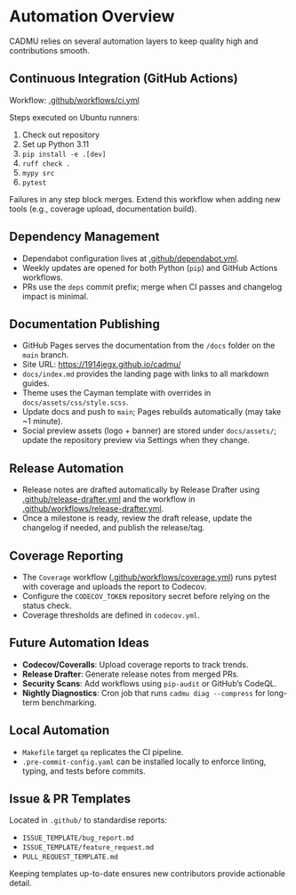 # Automation Overview

CADMU relies on several automation layers to keep quality high and contributions
smooth.

## Continuous Integration (GitHub Actions)

Workflow: [.github/workflows/ci.yml](../.github/workflows/ci.yml)

Steps executed on Ubuntu runners:
1. Check out repository
2. Set up Python 3.11
3. `pip install -e .[dev]`
4. `ruff check .`
5. `mypy src`
6. `pytest`

Failures in any step block merges. Extend this workflow when adding new tools
(e.g., coverage upload, documentation build).

## Dependency Management

- Dependabot configuration lives at [.github/dependabot.yml](../.github/dependabot.yml).
- Weekly updates are opened for both Python (`pip`) and GitHub Actions workflows.
- PRs use the `deps` commit prefix; merge when CI passes and changelog impact is minimal.

## Documentation Publishing

- GitHub Pages serves the documentation from the `/docs` folder on the `main` branch.
- Site URL: <https://1914jegx.github.io/cadmu/>
- `docs/index.md` provides the landing page with links to all markdown guides.
- Theme uses the Cayman template with overrides in `docs/assets/css/style.scss`.
- Update docs and push to `main`; Pages rebuilds automatically (may take ~1 minute).
- Social preview assets (logo + banner) are stored under `docs/assets/`; update the repository preview via Settings when they change.

## Release Automation

- Release notes are drafted automatically by Release Drafter using [.github/release-drafter.yml](../.github/release-drafter.yml) and the workflow in [.github/workflows/release-drafter.yml](../.github/workflows/release-drafter.yml).
- Once a milestone is ready, review the draft release, update the changelog if needed, and publish the release/tag.

## Coverage Reporting

- The `Coverage` workflow ([.github/workflows/coverage.yml](../.github/workflows/coverage.yml)) runs pytest with coverage and uploads the report to Codecov.
- Configure the `CODECOV_TOKEN` repository secret before relying on the status check.
- Coverage thresholds are defined in `codecov.yml`.

## Future Automation Ideas

- **Codecov/Coveralls**: Upload coverage reports to track trends.
- **Release Drafter**: Generate release notes from merged PRs.
- **Security Scans**: Add workflows using `pip-audit` or GitHub’s CodeQL.
- **Nightly Diagnostics**: Cron job that runs `cadmu diag --compress` for long-term benchmarking.

## Local Automation

- `Makefile` target `qa` replicates the CI pipeline.
- `.pre-commit-config.yaml` can be installed locally to enforce linting, typing,
  and tests before commits.

## Issue & PR Templates

Located in `.github/` to standardise reports:
- `ISSUE_TEMPLATE/bug_report.md`
- `ISSUE_TEMPLATE/feature_request.md`
- `PULL_REQUEST_TEMPLATE.md`

Keeping templates up-to-date ensures new contributors provide actionable detail.
